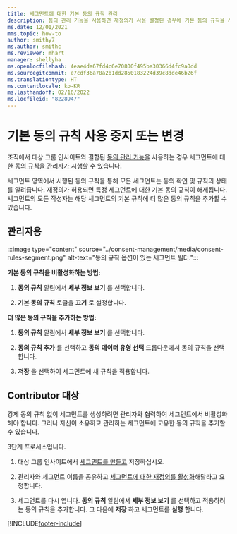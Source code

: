 ```yaml
---
title: 세그먼트에 대한 기본 동의 규칙 관리
description: 동의 관리 기능을 사용하면 재정의가 사용 설정된 경우에 기본 동의 규칙을 사용 중지하거나 변경할 수 있습니다.
ms.date: 12/01/2021
mms.topic: how-to
author: smithy7
ms.author: smithc
ms.reviewer: mhart
manager: shellyha
ms.openlocfilehash: 4eae4da67fd4c6e70800f495ba30366d4fc9a0dd
ms.sourcegitcommit: e7cdf36a78a2b1dd2850183224d39c8dde46b26f
ms.translationtype: HT
ms.contentlocale: ko-KR
ms.lasthandoff: 02/16/2022
ms.locfileid: "8228947"
---
```

# <a name="disable-or-change-default-consent-rules"></a>기본 동의 규칙 사용 중지 또는 변경

조직에서 대상 그룹 인사이트와 결합된 [동의 관리 기능](../consent-management/overview.md)을 사용하는 경우 세그먼트에 대한 [동의 규칙을 관리자가 시행](activate-consent.md)할 수 있습니다. 

세그먼트 영역에서 시행된 동의 규칙을 통해 모든 세그먼트는 동의 확인 및 규칙의 상태를 알려줍니다. 재정의가 허용되면 특정 세그먼트에 대한 기본 동의 규칙이 해제됩니다. 세그먼트의 모든 작성자는 해당 세그먼트의 기본 규칙에 더 많은 동의 규칙을 추가할 수 있습니다. 

## <a name="for-administrators"></a>관리자용

:::image type="content" source="../consent-management/media/consent-rules-segment.png" alt-text="동의 규칙 옵션이 있는 세그먼트 빌더.":::

**기본 동의 규칙을 비활성화하는 방법:**

1. **동의 규칙** 알림에서 **세부 정보 보기** 를 선택합니다. 

1. **기본 동의 규칙** 토글을 **끄기** 로 설정합니다.

**더 많은 동의 규칙을 추가하는 방법:**

1. **동의 규칙** 알림에서 **세부 정보 보기** 를 선택합니다. 

1. **동의 규칙 추가** 를 선택하고 **동의 데이터 유형 선택** 드롭다운에서 동의 규칙을 선택합니다.

1. **저장** 을 선택하여 세그먼트에 새 규칙을 적용합니다.

## <a name="for-contributors"></a>Contributor 대상

강제 동의 규칙 없이 세그먼트를 생성하려면 관리자와 협력하여 세그먼트에서 비활성화해야 합니다. 그러나 자신이 소유하고 관리하는 세그먼트에 고유한 동의 규칙을 추가할 수 있습니다.

3단계 프로세스입니다. 
1. 대상 그룹 인사이트에서 [세그먼트를 만들고](segments.md) 저장하십시오. 

1. 관리자와 세그먼트 이름을 공유하고 [세그먼트에 대한 재정의를 활성화](activate-consent.md)해달라고 요청합니다. 

1. 세그먼트를 다시 엽니다. **동의 규칙** 알림에서 **세부 정보 보기** 를 선택하고 적용하려는 동의 규칙을 추가합니다. 그 다음에 **저장** 하고 세그먼트를 **실행** 합니다.



[!INCLUDE[footer-include](../includes/footer-banner.md)] 
